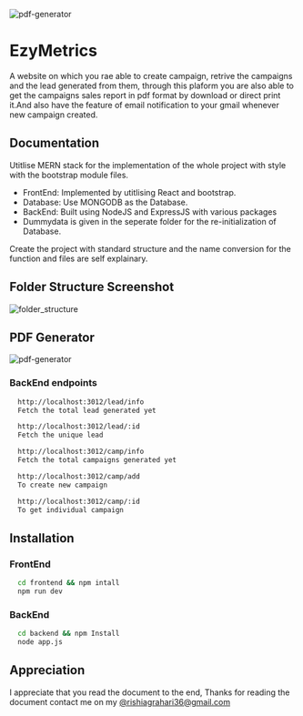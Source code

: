![pdf-generator](https://github.com/user-attachments/assets/7a1bb7f9-ea4c-4423-af48-8b289f74e39d)
# EzyMetrics

A website on which you rae able to create campaign, retrive the campaigns and the lead generated from them, through this plaform you are also able to get the campaigns sales report in pdf format by download or direct print it.And also have the feature of email notification to your gmail whenever new campaign created.




## Documentation

Utitlise MERN stack for the implementation of the whole project with style with the bootstrap module files.

- FrontEnd: Implemented by utitlising React and bootstrap.
- Database: Use MONGODB as the Database.
- BackEnd: Built using NodeJS and ExpressJS with various packages
- Dummydata is given in the seperate folder for the re-initialization of Database.

Create the project with standard structure and the name conversion for the function and files are self explainary.


## Folder Structure Screenshot
![folder_structure](https://github.com/user-attachments/assets/3110e646-0b6b-4e86-b59a-23e062c5789d)

## PDF Generator
![pdf-generator](https://github.com/user-attachments/assets/f6437e71-5cef-4e75-a9c1-92f2c306ac83)

### BackEnd endpoints

```bash
  http://localhost:3012/lead/info
  Fetch the total lead generated yet
```

```bash
  http://localhost:3012/lead/:id
  Fetch the unique lead 
```

```bash
  http://localhost:3012/camp/info
  Fetch the total campaigns generated yet
```
```bash
  http://localhost:3012/camp/add
  To create new campaign
```
```bash
  http://localhost:3012/camp/:id
  To get individual campaign
```
    
## Installation
### FrontEnd

```bash
  cd frontend && npm intall
  npm run dev
```

### BackEnd
```bash
  cd backend && npm Install
  node app.js
```


## Appreciation
I appreciate that you read the document to the end, Thanks for reading the document contact me on my [@rishiagrahari36@gmail.com](@rishiagrahari36@gmail.com)
